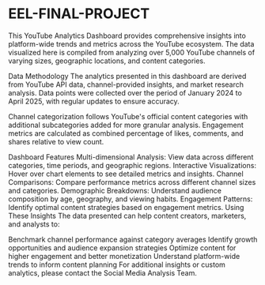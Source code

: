 # EEL-FINAL-PROJECT

This YouTube Analytics Dashboard provides comprehensive insights into platform-wide trends and metrics across the YouTube ecosystem. The data visualized here is compiled from analyzing over 5,000 YouTube channels of varying sizes, geographic locations, and content categories.

Data Methodology
The analytics presented in this dashboard are derived from YouTube API data, channel-provided insights, and market research analysis. Data points were collected over the period of January 2024 to April 2025, with regular updates to ensure accuracy.

Channel categorization follows YouTube's official content categories with additional subcategories added for more granular analysis. Engagement metrics are calculated as combined percentage of likes, comments, and shares relative to view count.

Dashboard Features
Multi-dimensional Analysis: View data across different categories, time periods, and geographic regions.
Interactive Visualizations: Hover over chart elements to see detailed metrics and insights.
Channel Comparisons: Compare performance metrics across different channel sizes and categories.
Demographic Breakdowns: Understand audience composition by age, geography, and viewing habits.
Engagement Patterns: Identify optimal content strategies based on engagement metrics.
Using These Insights
The data presented can help content creators, marketers, and analysts to:

Benchmark channel performance against category averages
Identify growth opportunities and audience expansion strategies
Optimize content for higher engagement and better monetization
Understand platform-wide trends to inform content planning
For additional insights or custom analytics, please contact the Social Media Analysis Team.
